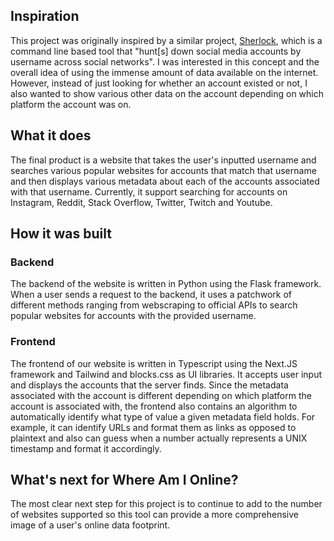 ## Inspiration
This project was originally inspired by a similar project, [Sherlock](https://github.com/sherlock-project/sherlock), which is a command line based tool that "hunt[s] down social media accounts by username across social networks". I was interested in this concept and the overall idea of using the immense amount of data available on the internet. However, instead of just looking for whether an account existed or not, I also wanted to show various other data on the account depending on which platform the account was on. 

## What it does
The final product is a website that takes the user's inputted username and searches various popular websites for accounts that match that username and then displays various metadata about each of the accounts associated with that username. Currently, it support searching for accounts on Instagram, Reddit, Stack Overflow, Twitter, Twitch and Youtube.

## How it was built
### Backend
The backend of the website is written in Python using the Flask framework. When a user sends a request to the backend, it uses a patchwork of different methods ranging from webscraping to official APIs to search popular websites for accounts with the provided username.

### Frontend
The frontend of our website is written in Typescript using the Next.JS framework and Tailwind and blocks.css as UI libraries. It accepts user input and displays the accounts that the server finds. Since the metadata associated with the account is different depending on which platform the account is associated with, the frontend also contains an algorithm to automatically identify what type of value a given metadata field holds. For example, it can identify URLs and format them as links as opposed to plaintext and also can guess when a number actually represents a UNIX timestamp and format it accordingly.

## What's next for Where Am I Online?
The most clear next step for this project is to continue to add to the number of websites supported so this tool can provide a more comprehensive image of a user's online data footprint.
